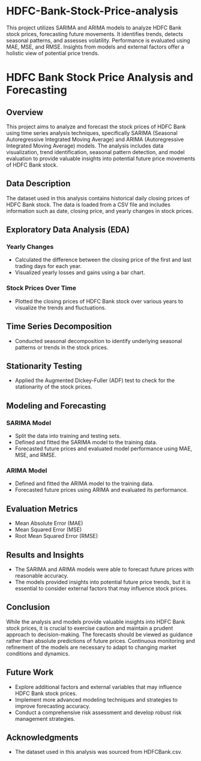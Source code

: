# HDFC-Bank-Stock-Price-analysis
 This project utilizes SARIMA and ARIMA models to analyze HDFC Bank stock prices, forecasting future movements. It identifies trends, detects seasonal patterns, and assesses volatility. Performance is evaluated using MAE, MSE, and RMSE. Insights from models and external factors offer a holistic view of potential price trends.
# HDFC Bank Stock Price Analysis and Forecasting

## Overview
This project aims to analyze and forecast the stock prices of HDFC Bank using time series analysis techniques, specifically SARIMA (Seasonal Autoregressive Integrated Moving Average) and ARIMA (Autoregressive Integrated Moving Average) models. The analysis includes data visualization, trend identification, seasonal pattern detection, and model evaluation to provide valuable insights into potential future price movements of HDFC Bank stock.

## Data Description
The dataset used in this analysis contains historical daily closing prices of HDFC Bank stock. The data is loaded from a CSV file and includes information such as date, closing price, and yearly changes in stock prices.

## Exploratory Data Analysis (EDA)
### Yearly Changes
- Calculated the difference between the closing price of the first and last trading days for each year.
- Visualized yearly losses and gains using a bar chart.

### Stock Prices Over Time
- Plotted the closing prices of HDFC Bank stock over various years to visualize the trends and fluctuations.

## Time Series Decomposition
- Conducted seasonal decomposition to identify underlying seasonal patterns or trends in the stock prices.

## Stationarity Testing
- Applied the Augmented Dickey-Fuller (ADF) test to check for the stationarity of the stock prices.

## Modeling and Forecasting
### SARIMA Model
- Split the data into training and testing sets.
- Defined and fitted the SARIMA model to the training data.
- Forecasted future prices and evaluated model performance using MAE, MSE, and RMSE.

### ARIMA Model
- Defined and fitted the ARIMA model to the training data.
- Forecasted future prices using ARIMA and evaluated its performance.

## Evaluation Metrics
- Mean Absolute Error (MAE)
- Mean Squared Error (MSE)
- Root Mean Squared Error (RMSE)

## Results and Insights
- The SARIMA and ARIMA models were able to forecast future prices with reasonable accuracy.
- The models provided insights into potential future price trends, but it is essential to consider external factors that may influence stock prices.

## Conclusion
While the analysis and models provide valuable insights into HDFC Bank stock prices, it is crucial to exercise caution and maintain a prudent approach to decision-making. The forecasts should be viewed as guidance rather than absolute predictions of future prices. Continuous monitoring and refinement of the models are necessary to adapt to changing market conditions and dynamics.

## Future Work
- Explore additional factors and external variables that may influence HDFC Bank stock prices.
- Implement more advanced modeling techniques and strategies to improve forecasting accuracy.
- Conduct a comprehensive risk assessment and develop robust risk management strategies.

## Acknowledgments
- The dataset used in this analysis was sourced from HDFCBank.csv.

